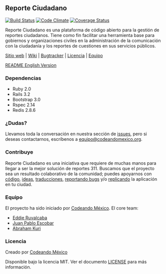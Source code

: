 ## Reporte Ciudadano

[![Build Status](https://travis-ci.org/CodeandoMexico/reporte-ciudadano.png)](https://travis-ci.org/CodeandoMexico/reporte-ciudadano)
[![Code Climate](https://codeclimate.com/github/CodeandoMexico/reporte-ciudadano.png)](https://codeclimate.com/github/CodeandoMexico/reporte-ciudadano)
[![Coverage Status](https://coveralls.io/repos/CodeandoMexico/reporte-ciudadano/badge.png)](https://coveralls.io/r/CodeandoMexico/reporte-ciudadano)

Reporte Ciudadano es una plataforma de código abierto para la gestión de reportes ciudadanos. 
Tiene como fin facilitar una herramienta base para gobiernos y organizaciones civiles en la administración 
de la comunicación con la ciudadanía y los reportes de cuestiones en sus servicios públicos.

[Sitio web](http://codeandomexico.github.io/reporte-ciudadano/) |
[Wiki](https://github.com/CodeandoMexico/reporte-ciudadano/wiki) |
[Bugtracker](https://github.com/CodeandoMexico/reporte-ciudadano/issues) |
[Licencia](/LICENSE) |
[Equipo](http://codeandomexico.github.io/reporte-ciudadano/team.html)

[README English Version](https://github.com/CodeandoMexico/reporte-ciudadano/blob/master/README.en.md)

### Dependencias
- Ruby 2.0
- Rails 3.2
- Bootstrap 3.0
- Rspec 2.14
- Redis 2.8.6

### ¿Dudas?

Llevamos toda la conversación en nuestra sección de [issues](https://github.com/CodeandoMexico/reporte-ciudadano/issues), pero si deseas contactarnos, escríbenos a <equipo@codeandomexico.org>.

### Contribuye

Reporte Ciudadano es una iniciativa que requiere de muchas manos para llegar a ser la mejor solución de reportes 311.
Buscamos que el proyecto sea un resultado colaborativo de la comunidad; puedes apoyarnos con [código](https://github.com/CodeandoMexico/reporte-ciudadano/pulls), [ideas](https://github.com/CodeandoMexico/reporte-ciudadano/issues), [traducciones](https://github.com/CodeandoMexico/reporte-ciudadano/tree/master/config/locales),
[reportando bugs](https://github.com/CodeandoMexico/reporte-ciudadano/issues) y/o [replicando](http://codeandomexico.github.io/reporte-ciudadano/ejemplos.html) la aplicación en tu ciudad.

### Equipo

El proyecto ha sido iniciado por [Codeando México](https://github.com/CodeandoMexico?tab=members).
El core team:
- [Eddie Ruvalcaba](https://github.com/eddie-ruva)
- [Juan Pablo Escobar](https://github.com/juanpabloe)
- [Abraham Kuri](https://github.com/kurenn)

### Licencia

Creado por [Codeando México](https://github.com/CodeandoMexico?tab=members)

Disponible bajo la licencia MIT. Ver el documento [LICENSE](/LICENSE) para más información.

